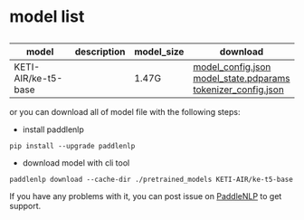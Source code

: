 #  model list

##  

| model  | description | model_size  | download         |
| --- | --- | --- | --- |
|KETI-AIR/ke-t5-base|  | 1.47G | [model_config.json](https://bj.bcebos.com/paddlenlp/models/community/KETI-AIR/ke-t5-base/model_config.json)<br>[model_state.pdparams](https://bj.bcebos.com/paddlenlp/models/community/KETI-AIR/ke-t5-base/model_state.pdparams)<br>[tokenizer_config.json](https://bj.bcebos.com/paddlenlp/models/community/KETI-AIR/ke-t5-base/tokenizer_config.json) |

or you can download all of model file with the following steps:

* install paddlenlp

```shell
pip install --upgrade paddlenlp
```

* download model with cli tool

```shell
paddlenlp download --cache-dir ./pretrained_models KETI-AIR/ke-t5-base
```

If you have any problems with it, you can post issue on [PaddleNLP](https://github.com/PaddlePaddle/PaddleNLP) to get support.
